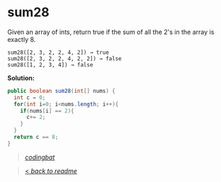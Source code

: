# sum28

Given an array of ints, return true if the sum of all the 2's in the array is exactly 8.

```
sum28([2, 3, 2, 2, 4, 2]) → true
sum28([2, 3, 2, 2, 4, 2, 2]) → false
sum28([1, 2, 3, 4]) → false
```

**Solution:**

```java
public boolean sum28(int[] nums) {
  int c = 0;
  for(int i=0; i<nums.length; i++){
    if(nums[i] == 2){
      c+= 2;
    }
  }
  return c == 8;
}
```

> _[codingbat](https://codingbat.com/prob/p199612)_

> [< _back to readme_](FINDREPLACEREADME)